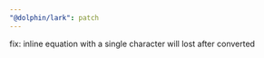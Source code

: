 ```yaml
---
"@dolphin/lark": patch
---
```


fix: inline equation with a single character will lost after converted

